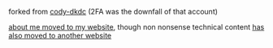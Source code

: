 forked from [cody-dkdc](https://github.com/cody-dkdc) (2FA was the downfall of that account)

[about me moved to my website](https://dkdc.dev/about), though non nonsense technical content [has also moved to another website](https://dkdc.io)

